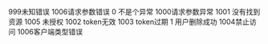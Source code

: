999未知错误
1006请求参数错误
0 不是个异常
1000请求参数异常
1001 没有找到资源
1005 未授权
1002 token无效
1003 token过期
1 用户删除成功
1004禁止访问
1006客户端类型错误